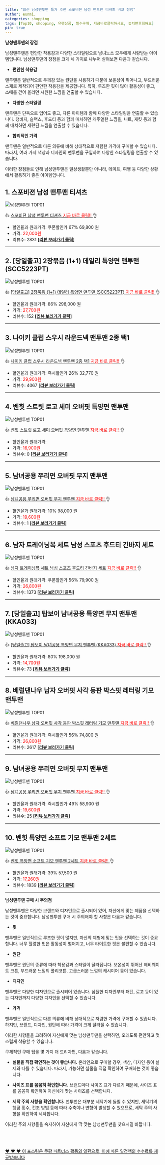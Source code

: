 ```yaml
---
title: "최신 남성맨투맨 특가 추천 스포비젼 남성 맨투맨 티셔츠 비교 장점"
author: eunmi.
categories: shopping
tags: [Top10, shopping, 유행상품, 필수구매, 지금바로클릭하세요, 놓치면후회해요]
pin: true
---
```

**남성맨투맨의 장점**

남성맨투맨은 편안한 착용감과 다양한 스타일링으로 남녀노소 모두에게 사랑받는 아이템입니다. 남성맨투맨의 장점을 크게 세 가지로 나누어 살펴보면 다음과 같습니다.

* **편안한 착용감**

맨투맨은 일반적으로 두께감 있는 원단을 사용하기 때문에 보온성이 뛰어나고, 부드러운 소재로 제작되어 편안한 착용감을 제공합니다. 특히, 루즈한 핏이 많아 활동성이 좋고, 소매를 걷어 올리면 시원한 느낌을 연출할 수 있습니다.

* **다양한 스타일링**

맨투맨은 단독으로 입어도 좋고, 다른 아이템과 함께 다양한 스타일링을 연출할 수 있습니다. 청바지, 슬랙스, 후드티 등과 함께 매치하면 캐주얼한 느낌을, 니트, 재킷 등과 함께 매치하면 세련된 느낌을 연출할 수 있습니다.

* **합리적인 가격**

맨투맨은 일반적으로 다른 의류에 비해 상대적으로 저렴한 가격에 구매할 수 있습니다. 따라서, 여러 가지 색상과 디자인의 맨투맨을 구입하여 다양한 스타일링을 연출할 수 있습니다.

이러한 장점들로 인해 남성맨투맨은 일상생활뿐만 아니라, 데이트, 여행 등 다양한 상황에서 활용하기 좋은 아이템입니다.

   

## 1. 스포비젼 남성 맨투맨 티셔츠

![남성맨투맨 TOP01](https://thumbnail9.coupangcdn.com/thumbnails/remote/230x230ex/image/vendor_inventory/76b0/0e489a4db536cdd8eacc5b7a0b1ee667a9a3fed50ca7b99d887c844f68a6.jpg)


👍 [스포비젼 남성 맨투맨 티셔츠 <font color=red> 지금 바로 클릭!! </font> ](https://link.coupang.com/re/AFFSDP?lptag=AF3617701&subid=GithubCoopas&pageKey=6850577111&traceid=V0-153&itemId=16318514792&vendorItemId=83510636541) 👌 


- 할인율과 원래가격: 쿠폰할인가 67%  69,800   원
- 가격: <span style='color:red'>22,000원</span>
- 리뷰수: 2831  [**[리뷰 보러가기 클릭]**](https://link.coupang.com/re/AFFSDP?lptag=AF3617701&subid=GithubCoopas&pageKey=6850577111&traceid=V0-153&itemId=16318514792&vendorItemId=83510636541)

---


   

## 2. [당일출고] 2장묶음 (1+1) 데일리 특양면 맨투맨 (SCC5223PT)

![남성맨투맨 TOP01](https://thumbnail6.coupangcdn.com/thumbnails/remote/230x230ex/image/vendor_inventory/3ee0/503d6b99235962bd26f8d6a175dd72b74ec94bcac5a51dd6e2c9c3f6473f.jpg)


👍 [[당일출고] 2장묶음 (1+1) 데일리 특양면 맨투맨 (SCC5223PT) <font color=red> 지금 바로 클릭!! </font> ](https://link.coupang.com/re/AFFSDP?lptag=AF3617701&subid=GithubCoopas&pageKey=6047099050&traceid=V0-153&itemId=11072516303&vendorItemId=78351989653) 👌 


- 할인율과 원래가격: 86%  298,000   원
- 가격: <span style='color:red'>27,700원</span>
- 리뷰수: 152  [**[리뷰 보러가기 클릭]**](https://link.coupang.com/re/AFFSDP?lptag=AF3617701&subid=GithubCoopas&pageKey=6047099050&traceid=V0-153&itemId=11072516303&vendorItemId=78351989653)

---


   

## 3. 나이키 클럽 스우시 라운드넥 맨투맨 2종 택1

![남성맨투맨 TOP01](https://thumbnail7.coupangcdn.com/thumbnails/remote/230x230ex/image/vendor_inventory/e5c9/d4b002511a3988123faeca5cf9e1e12577a9b5481d0a8982351f547acf79.jpg)


👍 [나이키 클럽 스우시 라운드넥 맨투맨 2종 택1 <font color=red> 지금 바로 클릭!! </font> ](https://link.coupang.com/re/AFFSDP?lptag=AF3617701&subid=GithubCoopas&pageKey=7553279003&traceid=V0-153&itemId=19883153789&vendorItemId=86983616051) 👌 


- 할인율과 원래가격: 즉시할인가 26%  32,770   원
- 가격: <span style='color:red'>29,900원</span>
- 리뷰수: 4067  [**[리뷰 보러가기 클릭]**](https://link.coupang.com/re/AFFSDP?lptag=AF3617701&subid=GithubCoopas&pageKey=7553279003&traceid=V0-153&itemId=19883153789&vendorItemId=86983616051)

---


   

## 4. 벤힛 스트릿 로고 세미 오버핏 특양면 맨투맨

![남성맨투맨 TOP01](https://thumbnail8.coupangcdn.com/thumbnails/remote/230x230ex/image/retail/images/2951854267809173-0568d0be-49da-41e2-bda6-80d401a432b9.jpg)


👍 [벤힛 스트릿 로고 세미 오버핏 특양면 맨투맨 <font color=red> 지금 바로 클릭!! </font> ](https://link.coupang.com/re/AFFSDP?lptag=AF3617701&subid=GithubCoopas&pageKey=1504180262&traceid=V0-153&itemId=2582927015&vendorItemId=70575154432) 👌 


- 할인율과 원래가격: 
- 가격: <span style='color:red'>16,900원</span>
- 리뷰수: 0  [**[리뷰 보러가기 클릭]**](https://link.coupang.com/re/AFFSDP?lptag=AF3617701&subid=GithubCoopas&pageKey=1504180262&traceid=V0-153&itemId=2582927015&vendorItemId=70575154432)

---


   

## 5. 남녀공용 쭈리면 오버핏 무지 맨투맨

![남성맨투맨 TOP01](https://thumbnail8.coupangcdn.com/thumbnails/remote/230x230ex/image/vendor_inventory/9860/cc5339283b274dd1b84efbab7af0cdea09353641f12c5efbc1c7f39f77fb.jpg)


👍 [남녀공용 쭈리면 오버핏 무지 맨투맨 <font color=red> 지금 바로 클릭!! </font> ](https://link.coupang.com/re/AFFSDP?lptag=AF3617701&subid=GithubCoopas&pageKey=6300302207&traceid=V0-153&itemId=13023173647&vendorItemId=82913444058) 👌 


- 할인율과 원래가격: 10%  98,000   원
- 가격: <span style='color:red'>19,600원</span>
- 리뷰수: 1  [**[리뷰 보러가기 클릭]**](https://link.coupang.com/re/AFFSDP?lptag=AF3617701&subid=GithubCoopas&pageKey=6300302207&traceid=V0-153&itemId=13023173647&vendorItemId=82913444058)

---


   

## 6. 남자 트레이닝복 세트 남성 스포츠 후드티 긴바지 세트

![남성맨투맨 TOP01](https://thumbnail9.coupangcdn.com/thumbnails/remote/230x230ex/image/vendor_inventory/b851/b65e3376c98752c20a76b8ad5a18e0f0f9ca04019894d3004149db9a2582.jpg)


👍 [남자 트레이닝복 세트 남성 스포츠 후드티 긴바지 세트 <font color=red> 지금 바로 클릭!! </font> ](https://link.coupang.com/re/AFFSDP?lptag=AF3617701&subid=GithubCoopas&pageKey=7590179876&traceid=V0-153&itemId=20055246196&vendorItemId=87151362999) 👌 


- 할인율과 원래가격: 쿠폰할인가 56%  79,900   원
- 가격: <span style='color:red'>26,800원</span>
- 리뷰수: 1373  [**[리뷰 보러가기 클릭]**](https://link.coupang.com/re/AFFSDP?lptag=AF3617701&subid=GithubCoopas&pageKey=7590179876&traceid=V0-153&itemId=20055246196&vendorItemId=87151362999)

---


   

## 7. [당일출고] 탑보이 남녀공용 특양면 무지 맨투맨 (KKA033)

![남성맨투맨 TOP01](https://thumbnail10.coupangcdn.com/thumbnails/remote/230x230ex/image/vendor_inventory/4280/4bef2a4a089e2d3525ca146349c011a9ecd39797c48bdf26fd38ee5ce8db.jpg)


👍 [[당일출고] 탑보이 남녀공용 특양면 무지 맨투맨 (KKA033) <font color=red> 지금 바로 클릭!! </font> ](https://link.coupang.com/re/AFFSDP?lptag=AF3617701&subid=GithubCoopas&pageKey=41003733&traceid=V0-153&itemId=149762105&vendorItemId=3016383439) 👌 


- 할인율과 원래가격: 80%  198,000   원
- 가격: <span style='color:red'>14,700원</span>
- 리뷰수: 73  [**[리뷰 보러가기 클릭]**](https://link.coupang.com/re/AFFSDP?lptag=AF3617701&subid=GithubCoopas&pageKey=41003733&traceid=V0-153&itemId=149762105&vendorItemId=3016383439)

---


   

## 8. 베럴댄나우 남자 오버핏 사각 등판 박스핏 레터링 기모 맨투맨

![남성맨투맨 TOP01](https://thumbnail10.coupangcdn.com/thumbnails/remote/230x230ex/image/vendor_inventory/0e40/a8c8840842aeb8ac0c8ce8a7dfb08083ac377e7e2438e1b5f81ec5a0a03c.jpg)


👍 [베럴댄나우 남자 오버핏 사각 등판 박스핏 레터링 기모 맨투맨 <font color=red> 지금 바로 클릭!! </font> ](https://link.coupang.com/re/AFFSDP?lptag=AF3617701&subid=GithubCoopas&pageKey=6736476366&traceid=V0-153&itemId=15711863154&vendorItemId=82926080271) 👌 


- 할인율과 원래가격: 즉시할인가 56%  74,800   원
- 가격: <span style='color:red'>26,800원</span>
- 리뷰수: 2617  [**[리뷰 보러가기 클릭]**](https://link.coupang.com/re/AFFSDP?lptag=AF3617701&subid=GithubCoopas&pageKey=6736476366&traceid=V0-153&itemId=15711863154&vendorItemId=82926080271)

---


   

## 9. 남녀공용 쭈리면 오버핏 무지 맨투맨

![남성맨투맨 TOP01](https://thumbnail6.coupangcdn.com/thumbnails/remote/230x230ex/image/vendor_inventory/9951/6c85fc18abbdec9399bcd79b04b65184e119c5b6928634884a394c55dcc6.jpg)


👍 [남녀공용 쭈리면 오버핏 무지 맨투맨 <font color=red> 지금 바로 클릭!! </font> ](https://link.coupang.com/re/AFFSDP?lptag=AF3617701&subid=GithubCoopas&pageKey=6300302207&traceid=V0-153&itemId=13023173636&vendorItemId=82913443923) 👌 


- 할인율과 원래가격: 즉시할인가 49%  58,900   원
- 가격: <span style='color:red'>19,600원</span>
- 리뷰수: 25  [**[리뷰 보러가기 클릭]**](https://link.coupang.com/re/AFFSDP?lptag=AF3617701&subid=GithubCoopas&pageKey=6300302207&traceid=V0-153&itemId=13023173636&vendorItemId=82913443923)

---


   

## 10. 벤힛 특양면 소프트 기모 맨투맨 2세트

![남성맨투맨 TOP01](https://thumbnail7.coupangcdn.com/thumbnails/remote/230x230ex/image/retail/images/11363114535138235-2929b98d-58fb-4c58-a458-c101b2a50a71.jpg)


👍 [벤힛 특양면 소프트 기모 맨투맨 2세트 <font color=red> 지금 바로 클릭!! </font> ](https://link.coupang.com/re/AFFSDP?lptag=AF3617701&subid=GithubCoopas&pageKey=6122556433&traceid=V0-153&itemId=11626712357&vendorItemId=78901330832) 👌 


- 할인율과 원래가격: 39%  57,500   원
- 가격: <span style='color:red'>17,260원</span>
- 리뷰수: 1839  [**[리뷰 보러가기 클릭]**](https://link.coupang.com/re/AFFSDP?lptag=AF3617701&subid=GithubCoopas&pageKey=6122556433&traceid=V0-153&itemId=11626712357&vendorItemId=78901330832)

---
**남성맨투맨 구매 시 주의점**

남성맨투맨은 다양한 브랜드와 디자인으로 출시되어 있어, 자신에게 맞는 제품을 선택하는 것이 중요합니다. 남성맨투맨 구매 시 주의해야 할 사항은 다음과 같습니다.

* **핏**

맨투맨은 일반적으로 루즈한 핏이 많지만, 자신의 체형에 맞는 핏을 선택하는 것이 중요합니다. 너무 헐렁한 핏은 활동성이 떨어지고, 너무 타이트한 핏은 불편할 수 있습니다.

* **원단**

맨투맨은 원단의 종류에 따라 착용감과 스타일이 달라집니다. 보온성이 뛰어난 헤비웨이트 코튼, 부드러운 느낌의 폴리코튼, 고급스러운 느낌의 캐시미어 등이 있습니다.

* **디자인**

맨투맨은 다양한 디자인으로 출시되어 있습니다. 심플한 디자인부터 패턴, 로고 등이 있는 디자인까지 다양한 디자인을 선택할 수 있습니다.

* **가격**

맨투맨은 일반적으로 다른 의류에 비해 상대적으로 저렴한 가격에 구매할 수 있습니다. 하지만, 브랜드, 디자인, 원단에 따라 가격이 크게 달라질 수 있습니다.

이러한 사항들을 고려하여 자신에게 맞는 남성맨투맨을 선택하면, 오래도록 편안하고 멋스럽게 착용할 수 있습니다.

구체적인 구매 팁을 몇 가지 더 드리자면, 다음과 같습니다.

* **실물을 직접 확인하는 것이 좋습니다.** 온라인으로 구매할 경우, 색상, 디자인 등이 실제와 다를 수 있습니다. 따라서, 가능하면 실물을 직접 확인하여 구매하는 것이 좋습니다.

* **사이즈 표를 꼼꼼히 확인합니다.** 브랜드마다 사이즈 표가 다르기 때문에, 사이즈 표를 꼼꼼히 확인하여 자신에게 맞는 사이즈를 선택합니다.

* **세탁 주의 사항을 확인합니다.** 맨투맨은 대부분 세탁기에 돌릴 수 있지만, 세탁기의 헹굼 횟수, 건조 방법 등에 따라 수축이나 변형이 발생할 수 있으므로, 세탁 주의 사항을 확인하여 세탁합니다.

이러한 주의 사항들을 숙지하여 자신에게 딱 맞는 남성맨투맨을 찾으시길 바랍니다.<br><br><br><br><br> [ ❤ ❤ ❤ 이 포스팅은 쿠팡 파트너스 활동의 일환으로, 이에 따른 일정액의 수수료를 제공받습니다](https://link.coupang.com/a/bcEFyh)